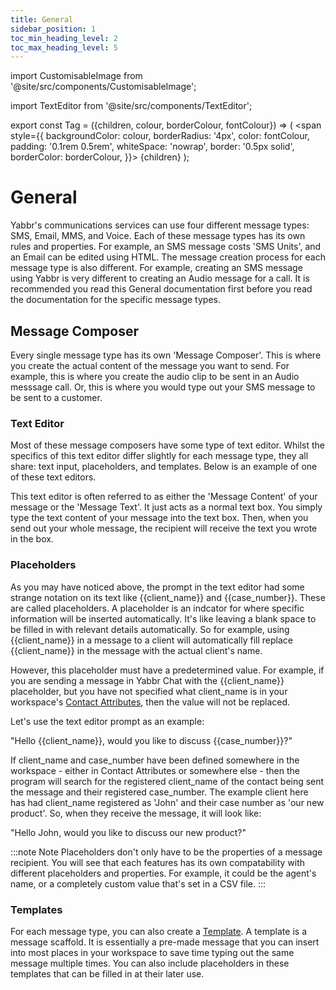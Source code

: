 ```yaml
---
title: General
sidebar_position: 1
toc_min_heading_level: 2
toc_max_heading_level: 5
---
```


<link rel="stylesheet" type="text/css" href="@site/src/css/custom.css" />


import CustomisableImage from '@site/src/components/CustomisableImage';

import TextEditor from '@site/src/components/TextEditor';

export const Tag = ({children, colour, borderColour, fontColour}) => (
<span
style={{
    backgroundColor: colour,
    borderRadius: '4px',
    color: fontColour,
    padding: '0.1rem 0.5rem',
    whiteSpace: 'nowrap',
    border: '0.5px solid',
    borderColor: borderColour,
    }}>
{children}
</span>
);


# General

Yabbr's communications services can use four different message types: SMS, Email, MMS, and Voice. Each of these message types has its own rules and properties. For example, an SMS message costs 'SMS Units', and an Email can be edited using HTML. The message creation process for each message type is also different. For example, creating an SMS message using Yabbr is very different to creating an Audio message for a call. It is recommended you read this General documentation first before you read the documentation for the specific message types.

## Message Composer

Every single message type has its own 'Message Composer'. This is where you create the actual content of the message you want to send. For example, this is where you create the audio clip to be sent in an Audio messsage call. Or, this is where you would type out your SMS message to be sent to a customer.

### Text Editor

Most of these message composers have some type of text editor. Whilst the specifics of this text editor differ slightly for each message type, they all share: text input, placeholders, and templates. Below is an example of one of these text editors.

<TextEditor class="auto-height" />

This text editor is often referred to as either the 'Message Content' of your message or the 'Message Text'. It just acts as a normal text box. You simply type the text content of your message into the text box. Then, when you send out your whole message, the recipient will receive the text you wrote in the box. 

### Placeholders

As you may have noticed above, the prompt in the text editor had some strange notation on its text like &#123;&#123;client_name&#125;&#125; and &#123;&#123;case_number&#125;&#125;. These are called placeholders. A placeholder is an indcator for where specific information will be inserted automatically. It's like leaving a blank space to be filled in with relevant details automatically. So for example, using &#123;&#123;client_name&#125;&#125; in a message to a client will automatically fill replace &#123;&#123;client_name&#125;&#125; in the message with the actual client's name.

However, this placeholder must have a predetermined value. For example, if you are sending a message in Yabbr Chat with the &#123;&#123;client_name&#125;&#125; placeholder, but you have not specified what client_name is in your workspace's [Contact Attributes](../contacts/attributes.md), then the value will not be replaced.

Let's use the text editor prompt as an example:

"Hello &#123;&#123;client_name&#125;&#125;, would you like to discuss &#123;&#123;case_number&#125;&#125;?"

If client_name and case_number have been defined somewhere in the workspace - either in Contact Attributes or somewhere else - then the program will search for the registered client_name of the contact being sent the message and their registered case_number. The example client here has had client_name registered as 'John' and their case number as 'our new product'. So, when they receive the message, it will look like:

"Hello John, would you like to discuss our new product?"

:::note Note
Placeholders don't only have to be the properties of a message recipient. You will see that each features has its own compatability with different placeholders and properties. For example, it could be the agent's name, or a completely custom value that's set in a CSV file.
:::

### Templates

For each message type, you can also create a [Template](../templates/general.md). A template is a message scaffold. It is essentially a pre-made message that you can insert into most places in your workspace to save time typing out the same message multiple times. You can also include placeholders in these templates that can be filled in at their later use.